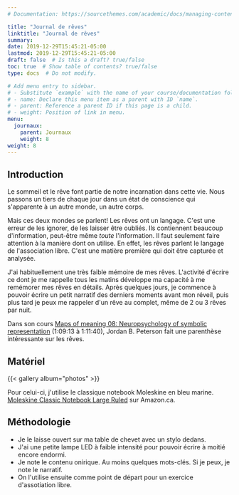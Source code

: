 ```yaml
---
# Documentation: https://sourcethemes.com/academic/docs/managing-content/

title: "Journal de rêves"
linktitle: "Journal de rêves"
summary:
date: 2019-12-29T15:45:21-05:00
lastmod: 2019-12-29T15:45:21-05:00
draft: false  # Is this a draft? true/false
toc: true  # Show table of contents? true/false
type: docs  # Do not modify.

# Add menu entry to sidebar.
# - Substitute `example` with the name of your course/documentation folder.
# - name: Declare this menu item as a parent with ID `name`.
# - parent: Reference a parent ID if this page is a child.
# - weight: Position of link in menu.
menu:
  journaux:
    parent: Journaux
    weight: 8
weight: 8
---
```


## Introduction

Le sommeil et le rêve font partie de notre incarnation dans cette vie.
Nous passons un tiers de chaque jour dans un état de conscience qui s'apparente à un autre monde, un autre corps.

Mais ces deux mondes se parlent! Les rêves ont un langage.
C'est une erreur de les ignorer, de les laisser être oubliés.
Ils contiennent beaucoup d'information, peut-être même *toute* l'information.
Il faut seulement faire attention à la manière dont on utilise.
En effet, les rêves parlent le langage de l'association libre.
C'est une matière première qui doit être capturée et analysée.

J'ai habituellement une très faible mémoire de mes rêves.
L'activité d'écrire ce dont je me rappelle tous les matins développe ma capacité à me remémorer mes rêves en détails.
Après quelques jours, je commence à pouvoir écrire un petit narratif des derniers moments avant mon réveil,
puis plus tard je peux me rappeler d'un rêve au complet, même de 2 ou 3 rêves par nuit.

Dans son cours
[Maps of meaning 08: Neuropsychology of symbolic representation](https://youtu.be/Nb5cBkbQpGY?t=4153)
(1:09:13 à 1:11:40),
Jordan B. Peterson fait une parenthèse intéressante sur les rêves.


## Matériel

{{< gallery album="photos" >}}

Pour celui-ci, j'utilise le classique notebook Moleskine en bleu marine.  
[Moleskine Classic Notebook Large Ruled](https://www.amazon.ca/dp/B015NG44Z2/ref=cm_sw_em_r_mt_dp_U_ioLgEb7XXPN35) sur Amazon.ca.


## Méthodologie

* Je le laisse ouvert sur ma table de chevet avec un stylo dedans.
* J'ai une petite lampe LED à faible intensité pour pouvoir écrire à moitié encore endormi.
* Je note le contenu onirique. Au moins quelques mots-clés.
  Si je peux, je note le narratif.
* On l'utilise ensuite comme point de départ pour un exercice d'assotiation libre.
